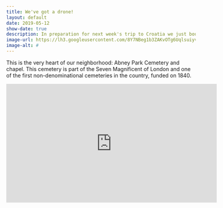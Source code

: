 ```yaml
---
title: We've got a drone!
layout: default
date: 2019-05-12
show-date: true
description: In preparation for next week's trip to Croatia we just bought a DJI Spark.
image-url: https://lh3.googleusercontent.com/8Y7NBeg1b3ZAKvOTg6UqlsuiyvLOMB5E0nATYLcad533B8nUlOJ8yf4s4FSXmg1ro-VEXcoyGYsD2QA_UWQ_z_DKOxMEPzcPv5FH42TZRs4s3ZwroRG7UHvVzXN3PqTL-uWe3XYyBaNli8mCHTNfYDlpHRun20QdQyKaaInJa9X9v81liGaaMTI2Tx4BGiYUQ2M3AiZHQGQjUEQC35USkzDgBNOxeeZ_o4sNz0hfAjE2pkYwgU4xvcpZrL5_5KNBIIXplBh1ukYCUz0zbrIc9OytaV_aEMVZkgqV2nUvhVJVksosXAG4nx2p640kAH59xa9kD2E5d5yfWt8XAV2TU1hIn0m8JMwbNRj1q7zfGy3ybmlx8AyVdqZnnRzPDgPtwc4A7WIuaLQ4OOZXxnMDSJmz_5svykrHnCUaUYUqFnrX8_6PIhdvkvpwIA0UPa-afQYMGrdDpIrpAZmYlWskJ9GdJbz-4TgzuiRFm00K9aukgWkZPaCMDSsf1SP8LbDBYRlWCscSak5MxLUoS0t5KVS-7v5mjB5HviOnd9zVbtOnLvbszwDJB288sr_HIYYD3L3j0xqAXHm1qBkflUaRpZ1d54cTIWihO15KD7Wc_zcxp0faVwXLE1Uw3dAln85Xs7GaPI2czAnPS-f-_u449EQGwUdkd7qSehWFTeuOZg9KpeenTopSJIzpB2lmYS8bZmovqwc8JqYw5xhoOFbzcBNB=s1080-no
image-alt: #
---
```


This is the very heart of our neighborhood: Abney Park Cemetery and chapel. This cemetery is part of the Seven Magnificent of London and one of the first non-denominational cemeteries in the country, funded on 1840.

<div style="text-align: center;"><iframe width="560" height="315" src="https://www.youtube.com/embed/dv8QGXTE5ZU" frameborder="0" allow="accelerometer; autoplay; encrypted-media; gyroscope; picture-in-picture" allowfullscreen></iframe></div>

